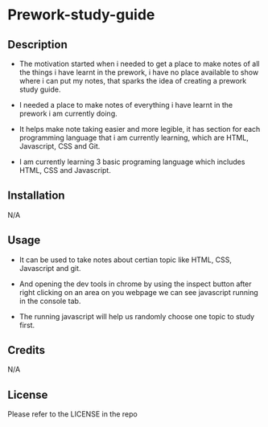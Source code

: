 # Prework-study-guide

## Description

- The motivation started when i needed to get a place to make notes of all the things i have learnt in the prework, i have no place available to show where i can put my notes, that sparks the idea of creating a prework study guide.

- I needed a place to make notes of everything i have learnt in the prework i am currently doing.

- It helps make note taking easier and more legible, it has section for each programming language that i am currently learning, which are HTML, Javascript, CSS and Git.

- I am currently learning 3 basic programing language which includes HTML, CSS and Javascript.



## Installation
N/A



## Usage

- It can be used to take notes about certian topic like HTML, CSS, Javascript and git.

- And opening the dev tools in chrome by using the inspect button after right clicking on an area on you webpage we can see javascript running in the console tab.

- The running javascript will help us randomly choose one topic to study first.


## Credits

N/A

## License

Please refer to the LICENSE in the repo
